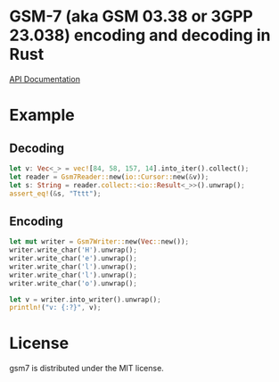 # GSM-7 (aka GSM 03.38 or 3GPP 23.038) encoding and decoding in Rust

[API Documentation](https://docs.rs/gsm7)

# Example

## Decoding

```rust
let v: Vec<_> = vec![84, 58, 157, 14].into_iter().collect();
let reader = Gsm7Reader::new(io::Cursor::new(&v));
let s: String = reader.collect::<io::Result<_>>().unwrap();
assert_eq!(&s, "Tttt");
```

## Encoding

```rust
let mut writer = Gsm7Writer::new(Vec::new());
writer.write_char('H').unwrap();
writer.write_char('e').unwrap();
writer.write_char('l').unwrap();
writer.write_char('l').unwrap();
writer.write_char('o').unwrap();

let v = writer.into_writer().unwrap();
println!("v: {:?}", v);
```

# License
gsm7 is distributed under the MIT license.

